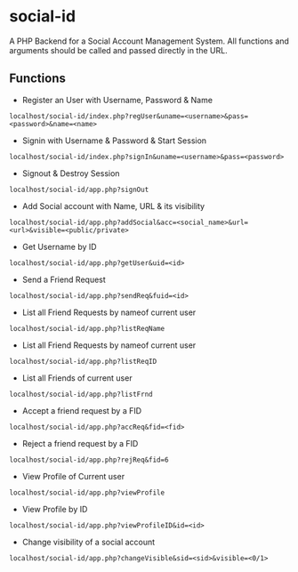 # social-id
A PHP Backend for a Social Account Management System.
All functions and arguments should be called and passed directly in the URL.

## Functions

* Register an User with Username, Password & Name
```
localhost/social-id/index.php?regUser&uname=<username>&pass=<password>&name=<name>
```

* Signin with Username & Password & Start Session
```
localhost/social-id/index.php?signIn&uname=<username>&pass=<password>
```

* Signout & Destroy Session
```
localhost/social-id/app.php?signOut
```

* Add Social account with Name, URL & its visibility
```
localhost/social-id/app.php?addSocial&acc=<social_name>&url=<url>&visible=<public/private>
```

* Get Username by ID
```
localhost/social-id/app.php?getUser&uid=<id>
```

* Send a Friend Request
```
localhost/social-id/app.php?sendReq&fuid=<id>
```

* List all Friend Requests by nameof current user
```
localhost/social-id/app.php?listReqName
```

* List all Friend Requests by nameof current user
```
localhost/social-id/app.php?listReqID
```

* List all Friends of current user
```
localhost/social-id/app.php?listFrnd
```

* Accept a friend request by a FID
```
localhost/social-id/app.php?accReq&fid=<fid>
```

* Reject a friend request by a FID
```
localhost/social-id/app.php?rejReq&fid=6
```

* View Profile of Current user
```
localhost/social-id/app.php?viewProfile
```

* View Profile by ID
```
localhost/social-id/app.php?viewProfileID&id=<id>
```

* Change visibility of a social account
```
localhost/social-id/app.php?changeVisible&sid=<sid>&visible=<0/1>
```